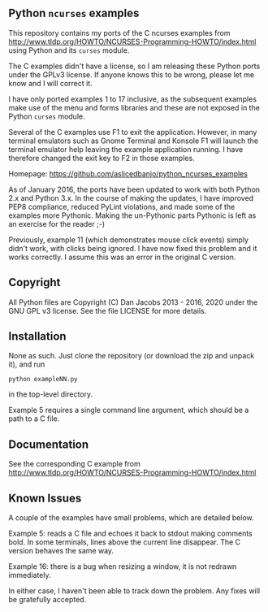 Python `ncurses` examples
-------------------------

This repository contains my ports of the C ncurses examples from
http://www.tldp.org/HOWTO/NCURSES-Programming-HOWTO/index.html using Python and
its `curses` module.

The C examples didn't have a license, so I am releasing these Python ports
under the GPLv3 license. If anyone knows this to be wrong, please let me know
and I will correct it.

I have only ported examples 1 to 17 inclusive, as the subsequent examples make
use of the menu and forms libraries and these are not exposed in the Python
`curses` module.

Several of the C examples use F1 to exit the application. However, in many
terminal emulators such as Gnome Terminal and Konsole F1 will launch the
terminal emulator help leaving the example application running. I have
therefore changed the exit key to F2 in those examples.

Homepage: https://github.com/aslicedbanjo/python_ncurses_examples 

As of January 2016, the ports have been updated to work with both Python 2.x
and Python 3.x. In the course of making the updates, I have improved PEP8
compliance, reduced PyLint violations, and made some of the examples more
Pythonic. Making the un-Pythonic parts Pythonic is left as an exercise for
the reader ;-)

Previously, example 11 (which demonstrates mouse click events) simply didn't
work, with clicks being ignored. I have now fixed this problem and it works
correctly. I assume this was an error in the original C version.

Copyright
---------

All Python files are Copyright (C) Dan Jacobs 2013 - 2016, 2020
under the GNU GPL v3 license. See the file LICENSE for more details.

Installation
------------

None as such. Just clone the repository (or download the zip and
unpack it), and run

	python exampleNN.py

in the top-level directory.

Example 5 requires a single command line argument, which should be a path to a
C file.

Documentation
-------------

See the corresponding C example from
http://www.tldp.org/HOWTO/NCURSES-Programming-HOWTO/index.html

Known Issues
------------

A couple of the examples have small problems, which are detailed below.

Example 5: reads a C file and echoes it back to stdout making comments bold. In
some terminals, lines above the current line disappear. The C version behaves
the same way.

Example 16: there is a bug when resizing a window, it is not redrawn
immediately.

In either case, I haven't been able to track down the problem. Any fixes will
be gratefully accepted.

